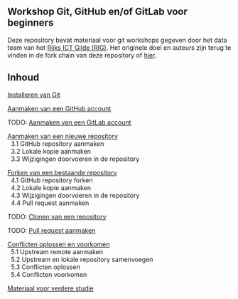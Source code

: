 ## Workshop Git, GitHub en/of GitLab voor beginners
Deze repository bevat materiaal voor git workshops gegeven door het data team van het [Rijks ICT Gilde (RIG)](https://www.ubrijk.nl/service/rijks-ict-gilde). Het originele doel en auteurs zijn terug te vinden in de fork chain van deze repository of [hier](https://github.com/KennisnetwerkDataScience/git-en-github-workshop). 

## Inhoud
[Installeren van Git](1-installeren-van-git.md)  

[Aanmaken van een GitHub account](2-aanmaken-van-een-github-account.md)  

TODO: [Aanmaken van een GitLab account]()

[Aanmaken van een nieuwe repository](3-aanmaken-van-een-nieuwe-repository.md)  
&nbsp;&nbsp;3.1 GitHub repository aanmaken    
&nbsp;&nbsp;3.2 Lokale kopie aanmaken     
&nbsp;&nbsp;3.3 Wijzigingen doorvoeren in de repository     

[Forken van een bestaande repository](4-bijdragen-aan-een-repository-van-een-ander.md)  
&nbsp;&nbsp;4.1 GitHub repository forken  
&nbsp;&nbsp;4.2 Lokale kopie aanmaken     
&nbsp;&nbsp;4.3 Wijzigingen doorvoeren in de repository  
&nbsp;&nbsp;4.4 Pull request aanmaken    

TODO: [Clonen van een repository]()

TODO: [Pull request aanmaken]()

[Conflicten oplossen en voorkomen](5-conflicten-oplossen-en-voorkomen.md)  
&nbsp;&nbsp;5.1 Upstream remote aanmaken  
&nbsp;&nbsp;5.2 Upstream en lokale repository samenvoegen    
&nbsp;&nbsp;5.3 Conflicten oplossen     
&nbsp;&nbsp;5.4 Conflicten voorkomen      

[Materiaal voor verdere studie](6-materiaal-voor-verdere-studie.md)  

